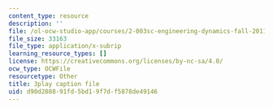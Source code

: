 ```yaml
---
content_type: resource
description: ''
file: /ol-ocw-studio-app/courses/2-003sc-engineering-dynamics-fall-2011/d90d208891fd5bd19f7df5878de49146_pYZMNOuRwk0.vtt
file_size: 33163
file_type: application/x-subrip
learning_resource_types: []
license: https://creativecommons.org/licenses/by-nc-sa/4.0/
ocw_type: OCWFile
resourcetype: Other
title: 3play caption file
uid: d90d2088-91fd-5bd1-9f7d-f5878de49146
---
```


